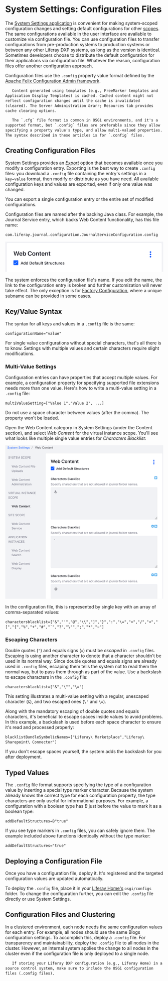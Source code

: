 # System Settings: Configuration Files

The [System Settings application](./system-settings.md) is convenient for making system-scoped configuration changes and setting default configurations for other [scopes](./system-settings-and-configuration-scope.md). The same configurations available in the user interface are available to customize via configuration file. You can use configuration files to transfer configurations from pre-production systems to production systems or between any other Liferay DXP systems, as long as the version is identical. Sometimes developers choose to distribute the default configuration for their applications via configuration file. Whatever the reason, configuration files offer another configuration approach.

Configuration files use the `.config` property value format defined by the [Apache Felix Configuration Admin framework](http://felix.apache.org/documentation/subprojects/apache-felix-config-admin.html). 

```important::
   Content generated using templates (e.g., FreeMarker templates and Application Display Templates) is cached. Cached content might not reflect configuration changes until the cache is invalidated (cleared). The Server Administration &rarr; Resources tab provides cache clearing options.
```

```note::
   The `.cfg` file format is common in OSGi environments, and it's a supported format, but `.config` files are preferable since they allow specifying a property value's type, and allow multi-valued properties. The syntax described in these articles is for `.config` files.
```

## Creating Configuration Files

System Settings provides an [*Export*](./system-settings.md#exporting-and-deploying-configurations) option that becomes available once you modify a configuration entry. Exporting is the best way to create `.config` files: you download a `.config` file containing the entry's settings in a `key=value` format, then modify or distribute as you have need. All available configuration keys and values are exported, even if only one value was changed.

You can export a single configuration entry or the entire set of modified configurations. 

Configuration files are named after the backing Java class. For example, the Journal Service entry, which backs Web Content functionality, has this file name: 

```bash
com.liferay.journal.configuration.JournalServiceConfiguration.config
```

![The Web Content System Settings entry has the back-end ID com.liferay.journal.configuration.JournalServiceConfiguration.](./system-settings-configuration-files/images/01.png)

The system enforces the configuration file's name. If you edit the name, the link to the configuration entry is broken and further customization will never take effect. The only exception is for [Factory Configuration](./factory-configuration.md), where a unique subname can be provided in some cases.

## Key/Value Syntax

The syntax for all keys and values in a `.config` file is the same: 

```properties
configurationName="value"
```

For single value configurations without special characters, that's all there is to know. Settings with multiple values and certain characters require slight modifications. 

### Multi-Value Settings

Configuration entries can have properties that accept multiple values. For example, a configuration property for specifying supported file extensions needs more than one value. Here's how to write a multi-value setting in a `.config` file: 

```properties
multiValueSetting=["Value 1","Value 2", ...]
```

Do not use a space character between values (after the comma). The property won't be loaded.

Open the Web Content category in System Settings (under the Content section), and select *Web Content* for the virtual instance scope. You'll see what looks like multiple single value entries for *Characters Blacklist*: 

![The Web Content System Settings entry has many Characters Blacklist fields.](./system-settings-configuration-files/images/02.png)

In the configuration file, this is represented by single key with an array of comma-separated values: 

```properties
charactersblacklist=["&","'","@","\\","]","}",":","\=",">","/","<","[","{","%","+","#","`","?","\"",";","*","~"]
```

### Escaping Characters

Double quotes (`"`) and equals signs (`=`) must be *escaped* in `.config` files.  Escaping is using another character to denote that a character shouldn't be used in its normal way. Since double quotes and equals signs are already used in `.config` files, escaping them tells the system not to read them the normal way, but to pass them through as part of the value. Use a backslash to escape characters in the `.config` file: 

```properties
charactersblacklist=["&","\"","\="]
```

This setting illustrates a multi-value setting with a regular, unescaped character (`&`), and two escaped ones (`\"` and `\=`). 

Along with the mandatory escaping of double quotes and equals characters, it's beneficial to escape spaces inside values to avoid problems. In this example, a backslash is used before each space character to ensure it's read and processed properly: 

```properties
blacklistBundleSymbolicNames=["Liferay\ Marketplace","Liferay\ Sharepoint\ Connector"]
```

If you don't escape spaces yourself, the system adds the backslash for you after deployment. 

## Typed Values

The `.config` file format supports specifying the type of a configuration value by inserting a special type marker character. Because the system already knows the correct type for each configuration property, the type characters are only useful for informational purposes. For example, a configuration with a boolean type has *B* just before the value to mark it as a boolean type:

```properties
addDefaultStructures=B"true"
```

If you see type markers in `.config` files, you can safely ignore them. The example included above functions identically without the type marker: 

```properties
addDefaultStructures="true"
```

## Deploying a Configuration File

Once you have a configuration file, deploy it. It's registered and the targeted configuration values are updated automatically. 

To deploy the `.config` file, place it in your [Liferay Home's](https://help.liferay.com/hc/en-us/articles/360028712272-Liferay-Home) `osgi/configs` folder. To change the configuration further, you can edit the `.config` file directly or use System Settings. 

## Configuration Files and Clustering

In a clustered environment, each node needs the same configuration values for each entry. For example, all nodes should use the same Blogs configuration settings. To accomplish this, deploy a `.config` file. For transparency and maintainability, deploy the `.config` file to all nodes in the cluster. However, an internal system applies the change to all nodes in the cluster even if the configuration file is only deployed to a single node.

```important::
   If storing your Liferay DXP configuration (e.g., Liferay Home) in a source control system, make sure to include the OSGi configuration files (.config files).
```
